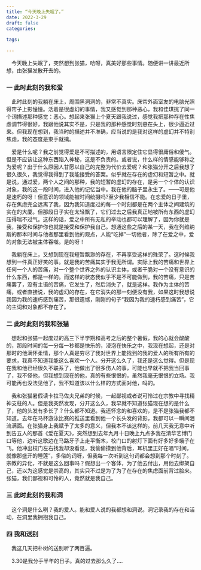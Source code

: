 ```yaml
---
title: “今天晚上失眠了。”
date: 2022-3-29
draft: false
categories:
  
tags:
 
---
```

&emsp;今天晚上失眠了，突然想到张猫，哈呀，真美好那些事情。随便讲一讲最近所想，由张猫发散开去的。


### 一 此时此刻的我和爱

&emsp;此时此刻的我躺在床上，周围黑洞洞的，非常不真实。床帘外面室友的电脑光照得帘子上影憧憧。活着是很虚幻的事情，我又感觉到那种恶心，我和佳琪挑了同一个词描述那种感觉：恶心。想起来张猫上个夏天跟我说过，感觉我把那种存在性焦虑调节得很好，我跟他说其实不是，只是我的那种感觉时刻悬在头上，很少逼近过来。但我现在想到，我当时的描述并不准确，应当说的是我对这样的虚幻并不特别焦虑，我的态度是束手就擒。  
  
  &emsp;爱是什么呢？我之前觉得爱是不可描述的，用语言限定住它显得很庸俗和傻气。但是不应该让这种东西陷入神秘，这是不负责的。或者说，什么样的情感能够称之为爱呢？出于什么原因人甘愿以自己的完整为代价去爱呢？和张猫分开之后我想了很久很久，我觉得我得到了我能接受的答案。似乎就在存在的虚幻和短暂之中。就是说，通过爱，两个人之间的那种，我的短暂的虚幻的存在，是另一个个体的认识对象，我的这一段时间，进入他的记忆当中。我在他的脑子里永生了。——可是他是速朽的呀！但意识的领域能被时间统摄吗?至少我相信不能。在恋爱的日子里，存在焦虑完全远离了我，因为我知道度过的每一个时刻都是在两个主体之间建筑的实在的大厦。但那段日子实在太轻飘了，它们过去之后我真正地被所有东西的虚幻压得喘不过气。这样的话，爱之中所有无私的举动也都可以理解了，因为你就是我，接受和保护你也就是接受和保护我自己。想通这些之后的某一天，我在列维纳斯的那本时间与他者那里看到他的观点，人能“吃掉”一切他者，除了在爱之中，爱的对象无法被主体吞噬。是的呀！  
  
  &emsp;我躺在床上，又想到现在我短暂飘渺的存在，不再享受这样的殊荣了。这时候我想到一件真正好笑的事。就是我的苦痛其实于我无所谓。实际上我的苦痛和世界上任何一个人的苦痛，对一个整个世界之外的认识主体，或者干脆对一个没有意识的什么东西，都是一样的。而这样的状态我似乎不是不可能做到，我的苦痛，只是苦痛罢了，没有主语的苦痛，它发生了，然后消失了，就是这样。我作为主体的苦痛，或者直接说，我的虚幻的存在，在它消失的那一刻便没有我，如果这时我想说我因为我的速朽感到痛苦，那很遗憾，刚刚的句子“我因为我的速朽感到痛苦”，它的主词和对象都不存在了。<br/>
  
  ### 二 此时此刻的我和张猫
  
  &emsp;想起和张猫一起度过的高三下半学期和高考之后的整个暑假，我的心就会酸酸的，那段时间的每一分每一秒都是快乐的，浸泡在快乐之中，我现在想起，还是对那时的他满怀柔情，那个人真是穷尽了我对世界上能找到的我的爱人的所有所有的要求，我真不知道我能这么喜欢一个人。分开这么久了，我还是这么觉得。但是现在我和他已经很久不联系了，他做出了很多伤人的事，可能也早就不把我当回事了，我不怪他，但我想到现在的他，真的有些恨恨的，虽然我毫无恨恨的立场。我可能再也没法见他了，我不知道该以什么样的方式面对他，吗的。  
  
  &emsp;我和张猫暑假读卡拉马佐夫兄弟的时候，一起鄙视或者说可怜过在宗教中寻找精神支柱的人。但是我突然发现，分开这么久，我早就不知道张猫现在想的是什么了，他的头发有多长了？什么都不知道。我还怀念的和喜欢的，是不是张猫我都不知道。去年在马杯游泳比赛的推送里看到他一个长头发的背影，我都可以一瞬间泪流满面。在张猫身上我赋予了太多的意义，但我本不该这样的。前几天我无意中听到告五人的那首《爱在夏天》，突然想到去年九月十日晚上九点多我在清华艺博门口等他，边听这歌边在马路牙子上走平衡木，校门口的射灯下面有好多好多蛾子在飞。他冲出校门左右找我却没看见，我偷偷摸到他背后，耳机里正好在唱“时间，就像那盛开的睡莲”，多俗的词呀，但我每一次听到这句词都会想到那个时刻了。宗教的异化，不就是这么回事吗？假想出一个客体，为了他去付出，用他去绑架自己，还以为这感觉是崇高的，其实只不过是为了为了在存在的焦虑面前背过脸来。张猫，我们鄙视和可怜的人，竟然就是我自己。

  ### 三 此时此刻的我和洞

&emsp;这个洞是什么咧？我的爱人。能和爱人说的我都想和洞说。洞记录我的存在和活动，在洞里我拥抱我自己。

  ### 四 我和送别

&emsp;我这几天把朴树的送别听了两百遍。

&emsp;3.30是我分手半年的日子。真的过去那么久了....




